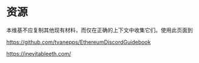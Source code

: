 # 资源

本维基不应复制其他现有材料，而仅在正确的上下文中收集它们。使用此页面到

https://github.com/tvanepps/EthereumDiscordGuidebook 

https://inevitableeth.com/